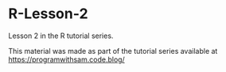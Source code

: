 # R-Lesson-2
Lesson 2 in the R tutorial series. 

This material was made as part of the tutorial series available at https://programwithsam.code.blog/
